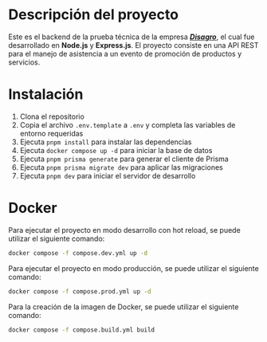# Descripción del proyecto

Este es el backend de la prueba técnica de la empresa [**_Disagro_**](https://www.disagro.com.gt/), el cual fue desarrollado en **Node.js** y **Express.js**. El proyecto consiste en una API REST para el manejo de asistencia a un evento de promoción de productos y servicios.

# Instalación

1. Clona el repositorio
2. Copia el archivo `.env.template` a `.env` y completa las variables de entorno requeridas
3. Ejecuta `pnpm install` para instalar las dependencias
4. Ejecuta `docker compose up -d` para iniciar la base de datos
5. Ejecuta `pnpm prisma generate` para generar el cliente de Prisma
6. Ejecuta `pnpm prisma migrate dev` para aplicar las migraciones
7. Ejecuta `pnpm dev` para iniciar el servidor de desarrollo

# Docker

Para ejecutar el proyecto en modo desarrollo con hot reload, se puede utilizar el siguiente comando:

```bash
docker compose -f compose.dev.yml up -d
```

Para ejecutar el proyecto en modo producción, se puede utilizar el siguiente comando:

```bash
docker compose -f compose.prod.yml up -d
```

Para la creación de la imagen de Docker, se puede utilizar el siguiente comando:

```bash
docker compose -f compose.build.yml build
```
